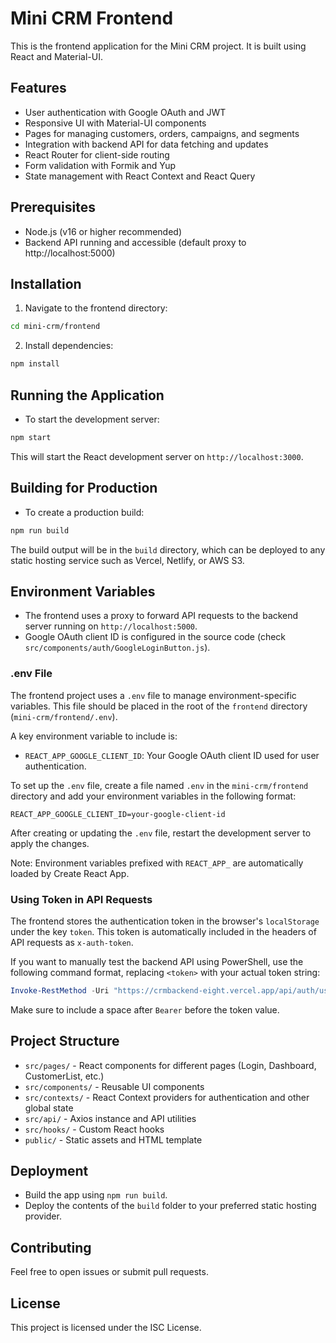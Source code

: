 # Mini CRM Frontend

This is the frontend application for the Mini CRM project. It is built using React and Material-UI.

## Features

- User authentication with Google OAuth and JWT
- Responsive UI with Material-UI components
- Pages for managing customers, orders, campaigns, and segments
- Integration with backend API for data fetching and updates
- React Router for client-side routing
- Form validation with Formik and Yup
- State management with React Context and React Query

## Prerequisites

- Node.js (v16 or higher recommended)
- Backend API running and accessible (default proxy to http://localhost:5000)

## Installation

1. Navigate to the frontend directory:

```bash
cd mini-crm/frontend
```

2. Install dependencies:

```bash
npm install
```

## Running the Application

- To start the development server:

```bash
npm start
```

This will start the React development server on `http://localhost:3000`.

## Building for Production

- To create a production build:

```bash
npm run build
```

The build output will be in the `build` directory, which can be deployed to any static hosting service such as Vercel, Netlify, or AWS S3.

## Environment Variables

- The frontend uses a proxy to forward API requests to the backend server running on `http://localhost:5000`.
- Google OAuth client ID is configured in the source code (check `src/components/auth/GoogleLoginButton.js`).

### .env File

The frontend project uses a `.env` file to manage environment-specific variables. This file should be placed in the root of the `frontend` directory (`mini-crm/frontend/.env`).

A key environment variable to include is:

- `REACT_APP_GOOGLE_CLIENT_ID`: Your Google OAuth client ID used for user authentication.

To set up the `.env` file, create a file named `.env` in the `mini-crm/frontend` directory and add your environment variables in the following format:

```
REACT_APP_GOOGLE_CLIENT_ID=your-google-client-id
```

After creating or updating the `.env` file, restart the development server to apply the changes.

Note: Environment variables prefixed with `REACT_APP_` are automatically loaded by Create React App.

### Using Token in API Requests

The frontend stores the authentication token in the browser's `localStorage` under the key `token`. This token is automatically included in the headers of API requests as `x-auth-token`.

If you want to manually test the backend API using PowerShell, use the following command format, replacing `<token>` with your actual token string:

```powershell
Invoke-RestMethod -Uri "https://crmbackend-eight.vercel.app/api/auth/user" -Headers @{Authorization="Bearer <token>"}
```

Make sure to include a space after `Bearer` before the token value.

## Project Structure

- `src/pages/` - React components for different pages (Login, Dashboard, CustomerList, etc.)
- `src/components/` - Reusable UI components
- `src/contexts/` - React Context providers for authentication and other global state
- `src/api/` - Axios instance and API utilities
- `src/hooks/` - Custom React hooks
- `public/` - Static assets and HTML template

## Deployment

- Build the app using `npm run build`.
- Deploy the contents of the `build` folder to your preferred static hosting provider.

## Contributing

Feel free to open issues or submit pull requests.

## License

This project is licensed under the ISC License.
